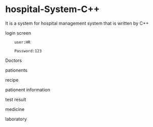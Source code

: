 # hospital-System-C++
It is a system for hospital management system that is written by C++ 

login screen

        user:HR

        Password:123
  
Doctors

pationents

recipe

pationent information

test result

medicine

laboratory

